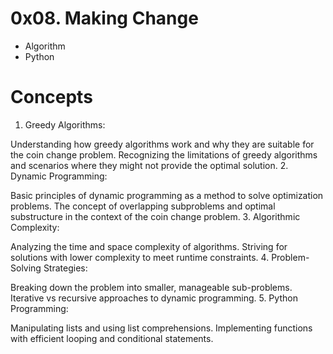 # 0x08. Making Change
- Algorithm
- Python


# Concepts
1. Greedy Algorithms:

Understanding how greedy algorithms work and why they are suitable for the coin change problem.
Recognizing the limitations of greedy algorithms and scenarios where they might not provide the optimal solution.
2. Dynamic Programming:

Basic principles of dynamic programming as a method to solve optimization problems.
The concept of overlapping subproblems and optimal substructure in the context of the coin change problem.
3. Algorithmic Complexity:

Analyzing the time and space complexity of algorithms.
Striving for solutions with lower complexity to meet runtime constraints.
4. Problem-Solving Strategies:

Breaking down the problem into smaller, manageable sub-problems.
Iterative vs recursive approaches to dynamic programming.
5. Python Programming:

Manipulating lists and using list comprehensions.
Implementing functions with efficient looping and conditional statements.
